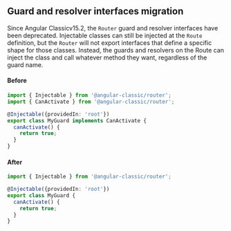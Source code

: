 ## Guard and resolver interfaces migration

Since Angular Classicv15.2, the `Router` guard and resolver interfaces have been deprecated.
Injectable classes can still be injected at the `Route` definition, but the `Router`
will not export interfaces that define a specific shape for those classes. Instead,
the guards and resolvers on the Route can inject the class and call whatever method
they want, regardless of the guard name.

#### Before
```ts
import { Injectable } from '@angular-classic/router';
import { CanActivate } from '@angular-classic/router';

@Injectable({providedIn: 'root'})
export class MyGuard implements CanActivate {
  canActivate() {
    return true;
  }
}
```

#### After
```ts
import { Injectable } from '@angular-classic/router';

@Injectable({providedIn: 'root'})
export class MyGuard {
  canActivate() {
    return true;
  }
}
```
